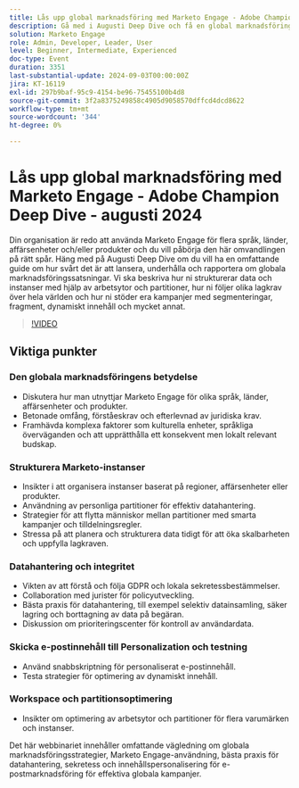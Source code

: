 ```yaml
---
title: Lås upp global marknadsföring med Marketo Engage - Adobe Champion Deep Dive - augusti 2024
description: Gå med i Augusti Deep Dive och få en global marknadsföring med Marketo Engage som omfattar datastrukturering, regelefterlevnad, kampanjstöd med segmentering, fragment, dynamiskt innehåll med mera, med insikter om hur man optimerar arbetsytor och partitioner för flera varumärken och instanser.
solution: Marketo Engage
role: Admin, Developer, Leader, User
level: Beginner, Intermediate, Experienced
doc-type: Event
duration: 3351
last-substantial-update: 2024-09-03T00:00:00Z
jira: KT-16119
exl-id: 297b9baf-95c9-4154-be96-75455100b4d8
source-git-commit: 3f2a8375249858c4905d9058570dffcd4dcd8622
workflow-type: tm+mt
source-wordcount: '344'
ht-degree: 0%

---
```


# Lås upp global marknadsföring med Marketo Engage - Adobe Champion Deep Dive - augusti 2024

Din organisation är redo att använda Marketo Engage för flera språk, länder, affärsenheter och/eller produkter och du vill påbörja den här omvandlingen på rätt spår. Häng med på Augusti Deep Dive om du vill ha en omfattande guide om hur svårt det är att lansera, underhålla och rapportera om globala marknadsföringssatsningar. Vi ska beskriva hur ni strukturerar data och instanser med hjälp av arbetsytor och partitioner, hur ni följer olika lagkrav över hela världen och hur ni stöder era kampanjer med segmenteringar, fragment, dynamiskt innehåll och mycket annat.

>[!VIDEO](https://video.tv.adobe.com/v/3433245/?learn=on)

## Viktiga punkter

### Den globala marknadsföringens betydelse

* Diskutera hur man utnyttjar Marketo Engage för olika språk, länder, affärsenheter och produkter.
* Betonade omfång, förståeskrav och efterlevnad av juridiska krav.
* Framhävda komplexa faktorer som kulturella enheter, språkliga överväganden och att upprätthålla ett konsekvent men lokalt relevant budskap.

### Strukturera Marketo-instanser

* Insikter i att organisera instanser baserat på regioner, affärsenheter eller produkter.
* Användning av personliga partitioner för effektiv datahantering.
* Strategier för att flytta människor mellan partitioner med smarta kampanjer och tilldelningsregler.
* Stressa på att planera och strukturera data tidigt för att öka skalbarheten och uppfylla lagkraven.

### Datahantering och integritet

* Vikten av att förstå och följa GDPR och lokala sekretessbestämmelser.
* Collaboration med jurister för policyutveckling.
* Bästa praxis för datahantering, till exempel selektiv datainsamling, säker lagring och borttagning av data på begäran.
* Diskussion om prioriteringscenter för kontroll av användardata.

### Skicka e-postinnehåll till Personalization och testning

* Använd snabbskriptning för personaliserat e-postinnehåll.
* Testa strategier för optimering av dynamiskt innehåll.

### Workspace och partitionsoptimering

* Insikter om optimering av arbetsytor och partitioner för flera varumärken och instanser.

Det här webbinariet innehåller omfattande vägledning om globala marknadsföringsstrategier, Marketo Engage-användning, bästa praxis för datahantering, sekretess och innehållspersonalisering för e-postmarknadsföring för effektiva globala kampanjer.
